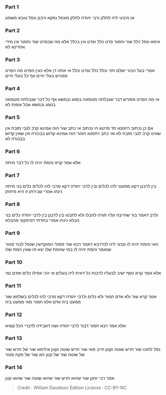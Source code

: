 
### Part 1
או מיבעי ליה לחלק ורבי יהודה לחלק מונפל נפקא ורבנן ונפל טובא משמע

### Part 2
אימא ונפל כלל שור וחמור פרט כלל ופרט אין בכלל אלא מה שבפרט שור וחמור אין מידי אחרינא לא

### Part 3
אמרי בעל הבור ישלם חזר וכלל כלל ופרט וכלל אי אתה דן אלא כעין הפרט מה הפרט מפורש בעלי חיים אף כל בעלי חיים

### Part 4
אי מה הפרט מפורש דבר שנבלתה מטמאה במגע ובמשא אף כל דבר שנבלתה מטמאה במגע ובמשא אבל עופות לא

### Part 5
אם כן נכתוב רחמנא חד פרטא הי נכתוב אי כתב שור הוה אמינא קרב לגבי מזבח אין שאינו קרב לגבי מזבח לא ואי כתב רחמנא חמור הוה אמינא קדוש בבכורה אין שאין קדוש בבכורה לא

### Part 6
אלא אמר קרא והמת יהיה לו כל דבר מיתה

### Part 7
בין לרבנן דקא ממעטי להו לכלים ובין לרבי יהודה דקא מרבי להו לכלים כלים בני מיתה נינהו אמרי שבירתן זו היא מיתתן

### Part 8
ולרב דאמר בור שחייבה עליו תורה להבלו ולא לחבטו בין לרבנן בין לרבי יהודה כלים בני הבלא נינהו אמרי בחדתי דמיפקעי מהבלא

### Part 9
האי והמת יהיה לו מבעי ליה לכדרבא דאמר רבא שור פסולי המוקדשין שנפל לבור פטור שנאמר והמת יהיה לו במי שהמת שלו יצא זה שאין המת שלו

### Part 10
אלא אמר קרא כסף ישיב לבעליו לרבות כל דאית ליה בעלים אי הכי אפילו כלים ואדם נמי

### Part 11
אמר קרא שור ולא אדם חמור ולא כלים ולרבי יהודה דקא מרבי להו לכלים בשלמא שור ממעט ביה אדם אלא חמור מאי ממעט ביה

### Part 12
אלא אמר רבא חמור דבור לרבי יהודה ושה דאבידה לדברי הכל קשיא

### Part 13
נפל לתוכו שור חרש שוטה וקטן חייב מאי שור חרש שוטה וקטן אילימא שור של חרש שור של שוטה שור של קטן הא שור של פקח פטור

### Part 14
אמר רבי יוחנן שור שהוא חרש שור שהוא שוטה שור שהוא קטן

>Credit : William Davidson Edition
>License : CC-BY-NC